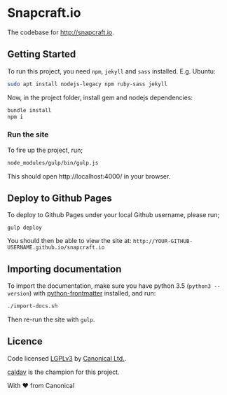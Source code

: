 # Snapcraft.io

The codebase for http://snapcraft.io.

## Getting Started

To run this project, you need `npm`, `jekyll` and `sass` installed. E.g. Ubuntu:

``` bash
sudo apt install nodejs-legacy npm ruby-sass jekyll
```

Now, in the project folder, install gem and nodejs dependencies:

``` bash
bundle install
npm i
```

### Run the site

To fire up the project, run;

``` bash
node_modules/gulp/bin/gulp.js
```

This should open http://localhost:4000/ in your browser.

## Deploy to Github Pages

To deploy to Github Pages under your local Github username, please run;

`gulp deploy`

You should then be able to view the site at: `http://YOUR-GITHUB-USERNAME.github.io/snapcraft.io`

## Importing documentation

To import the documentation, make sure you have python 3.5 (`python3 --version`) with [python-frontmatter](https://pypi.python.org/pypi/python-frontmatter/0.2.1) installed, and run:

``` bash
./import-docs.sh
```

Then re-run the site with `gulp`.

## Licence

Code licensed [LGPLv3](http://opensource.org/licenses/lgpl-3.0.html) by [Canonical Ltd.](http://www.canonical.com/).

[caldav](https://github.com/caldav) is the champion for this project.

With ♥ from Canonical

